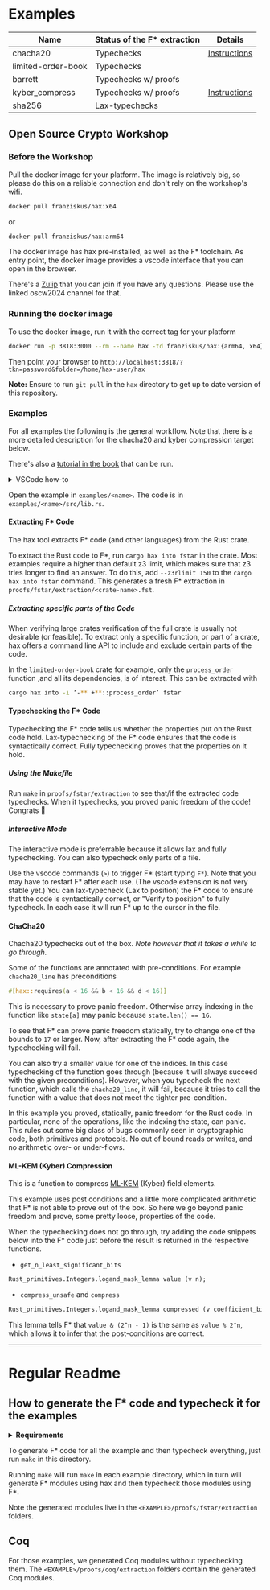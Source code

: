 # Examples

| Name               | Status of the F\* extraction | Details                                   |
| ------------------ | ---------------------------- | ----------------------------------------- |
| chacha20           | Typechecks                   | [Instructions](#chacha20)                 |
| limited-order-book | Typechecks                   |                                           |
| barrett            | Typechecks w/ proofs         |                                           |
| kyber_compress     | Typechecks w/ proofs         | [Instructions](#ml-kem-kyber-compression) |
| sha256             | Lax-typechecks               |                                           |

## Open Source Crypto Workshop

### Before the Workshop

Pull the docker image for your platform.
The image is relatively big, so please do this on a reliable connection and don't
rely on the workshop's wifi.

```bash
docker pull franziskus/hax:x64
```

or

```bash
docker pull franziskus/hax:arm64
```

The docker image has hax pre-installed, as well as the F\* toolchain.
As entry point, the docker image provides a vscode interface that you can open
in the browser.

There's a [Zulip](https://hacspec.zulipchat.com/#narrow/stream/429856-oscw2024) that you can join if you have any questions. Please use the linked oscw2024 channel for that.

### Running the docker image

To use the docker image, run it with the correct tag for your platform

```bash
docker run -p 3818:3000 --rm --name hax -td franziskus/hax:{arm64, x64} password
```

Then point your browser to `http://localhost:3818/?tkn=password&folder=/home/hax-user/hax`

**Note:** Ensure to run `git pull` in the `hax` directory to get up to date version of this repository.

### Examples

For all examples the following is the general workflow.
Note that there is a more detailed description for the chacha20 and kyber
compression target below.

There's also a [tutorial in the book](https://hacspec.org/book/tutorial/index.html) that can be run.

<details>
  <summary>VSCode how-to</summary>

Command Palette

- ⇧⌘P (Mac) or ⇧^P or View > Command Palette will bring you directly to the editor commands
- [More docs](https://code.visualstudio.com/docs/getstarted/userinterface#_command-palette)

Terminal

- To toggle the terminal panel, use the ⌃` keyboard shortcut.
- To create a new terminal, use the ⌃⇧` keyboard shortcut.
- [More docs](https://code.visualstudio.com/docs/terminal/basics)

</details>

Open the example in `examples/<name>`.
The code is in `examples/<name>/src/lib.rs`.

#### Extracting F\* Code

The hax tool extracts F\* code (and other languages) from the Rust crate.

To extract the Rust code to F\*, run `cargo hax into fstar` in the crate.
Most examples require a higher than default z3 limit, which makes sure that z3 tries
longer to find an answer.
To do this, add `--z3rlimit 150` to the `cargo hax into fstar` command.
This generates a fresh F\* extraction in `proofs/fstar/extraction/<crate-name>.fst`.

##### Extracting specific parts of the Code

When verifying large crates verification of the full crate is usually not desirable (or feasible).
To extract only a specific function, or part of a crate, hax offers a command line
API to include and exclude certain parts of the code.

In the `limited-order-book` crate for example, only the `process_order` function
,and all its dependencies, is of interest.
This can be extracted with

```bash
cargo hax into -i ‘-** +**::process_order’ fstar
```

#### Typechecking the F\* Code

Typechecking the F\* code tells us whether the properties put on the Rust code
hold.
Lax-typechecking of the F\* code ensures that the code is syntactically correct.
Fully typechecking proves that the properties on it hold.

##### Using the Makefile

Run `make` in `proofs/fstar/extraction` to see that/if the extracted code typechecks.
When it typechecks, you proved panic freedom of the code! Congrats 🎉

##### Interactive Mode

The interactive mode is preferrable because it allows lax and fully typechecking.
You can also typecheck only parts of a file.

Use the vscode commands (`>`) to trigger F\* (start typing `F*`).
Note that you may have to restart F\* after each use.
(The vscode extension is not very stable yet.)
You can lax-typecheck (Lax to position) the F\* code to ensure that the code is syntactically correct, or "Verify to position" to fully typecheck.
In each case it will run F\* up to the cursor in the file.

#### ChaCha20

Chacha20 typechecks out of the box.
_Note however that it takes a while to go through._

Some of the functions are annotated with pre-conditions.
For example `chacha20_line` has preconditions

```rust
#[hax::requires(a < 16 && b < 16 && d < 16)]
```

This is necessary to prove panic freedom.
Otherwise array indexing in the function like `state[a]` may panic because `state.len() == 16`.

To see that F\* can prove panic freedom statically, try to change one of the bounds to `17` or larger.
Now, after extracting the F\* code again, the typechecking will fail.

You can also try a smaller value for one of the indices.
In this case typechecking of the function goes through (because it will always
succeed with the given preconditions).
However, when you typecheck the next function, which calls the `chacha20_line`,
it will fail, because it tries to call the function with a value that does not
meet the tighter pre-condition.

In this example you proved, statically, panic freedom for the Rust code.
In particular, none of the operations, like the indexing the state, can panic.
This rules out some big class of bugs commonly seen in cryptographic code, both
primitives and protocols.
No out of bound reads or writes, and no arithmetic over- or under-flows.

#### ML-KEM (Kyber) Compression

This is a function to compress [ML-KEM](https://nvlpubs.nist.gov/nistpubs/FIPS/NIST.FIPS.203.ipd.pdf)
(Kyber) field elements.

This example uses post conditions and a little more complicated arithmetic that
F\* is not able to prove out of the box.
So here we go beyond panic freedom and prove, some pretty loose, properties of
the code.

When the typechecking does not go through, try adding the code snippets below
into the F\* code just before the result is returned in the respective functions.

- `get_n_least_significant_bits`

```ocaml
Rust_primitives.Integers.logand_mask_lemma value (v n);
```

- `compress_unsafe` and `compress`

```ocaml
Rust_primitives.Integers.logand_mask_lemma compressed (v coefficient_bits);
```

This lemma tells F\* that `value & (2^n - 1)` is the same as `value % 2^n`, which
allows it to infer that the post-conditions are correct.

---

# Regular Readme

## How to generate the F\* code and typecheck it for the examples

<details>
  <summary><b>Requirements</b></summary>
  
  First, make sure to have hax installed in PATH. Then:
  
  * With Nix, `nix develop .#fstar` setups a shell automatically for you.
     
  * Without Nix:
    1. install F* `v2024.01.13`<!---FSTAR_VERSION--> manually (see https://github.com/FStarLang/FStar/blob/master/INSTALL.md);
       1. make sure to have `fstar.exe` in PATH;
       2. or set the `FSTAR_HOME` environment variable.
    2. clone [Hacl*](https://github.com/hacl-star/hacl-star) somewhere;
    3. `export HACL_HOME=THE_DIRECTORY_WHERE_YOU_HAVE_HACL_STAR`.
</details>

To generate F\* code for all the example and then typecheck
everything, just run `make` in this directory.

Running `make` will run `make` in each example directory, which in
turn will generate F\* modules using hax and then typecheck those
modules using F\*.

Note the generated modules live in the
`<EXAMPLE>/proofs/fstar/extraction` folders.

## Coq

For those examples, we generated Coq modules without typechecking them.
The `<EXAMPLE>/proofs/coq/extraction` folders contain the generated Coq modules.
